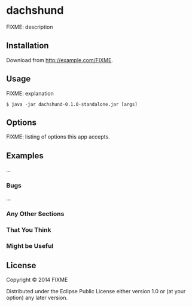 # dachshund

FIXME: description

## Installation

Download from http://example.com/FIXME.

## Usage

FIXME: explanation

    $ java -jar dachshund-0.1.0-standalone.jar [args]

## Options

FIXME: listing of options this app accepts.

## Examples

...

### Bugs

...

### Any Other Sections
### That You Think
### Might be Useful

## License

Copyright © 2014 FIXME

Distributed under the Eclipse Public License either version 1.0 or (at
your option) any later version.
